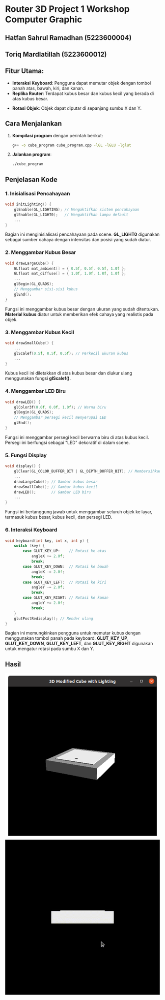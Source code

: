 # Router 3D Project 1 Workshop Computer Graphic

## Hatfan Sahrul Ramadhan (5223600004)
## Toriq Mardlatillah (5223600012)


## Fitur Utama:
<!-- - **Pencahayaan 3D**: Program ini menggunakan pencahayaan `GL_LIGHT0` untuk menambah efek cahaya pada kubus. -->
- **Interaksi Keyboard**: Pengguna dapat memutar objek dengan tombol panah atas, bawah, kiri, dan kanan.
- **Replika Router**: Terdapat kubus besar dan kubus kecil yang berada di atas kubus besar.
<!-- - **Efek LED**: Sebuah persegi kecil berwarna biru menyerupai LED berada di atas kubus kecil. -->
- **Rotasi Objek**: Objek dapat diputar di sepanjang sumbu X dan Y.


## Cara Menjalankan
1. **Kompilasi program** dengan perintah berikut:
   ```bash
   g++ -o cube_program cube_program.cpp -lGL -lGLU -lglut
   ```
2. **Jalankan program**:
   ```bash
   ./cube_program
   ```

## Penjelasan Kode

### 1. **Inisialisasi Pencahayaan**
```cpp
void initLighting() {
    glEnable(GL_LIGHTING); // Mengaktifkan sistem pencahayaan
    glEnable(GL_LIGHT0);   // Mengaktifkan lampu default
    ...
}
```
Bagian ini menginisialisasi pencahayaan pada scene. **GL_LIGHT0** digunakan sebagai sumber cahaya dengan intensitas dan posisi yang sudah diatur.

### 2. **Menggambar Kubus Besar**
```cpp
void drawLargeCube() {
    GLfloat mat_ambient[] = { 0.5f, 0.5f, 0.5f, 1.0f };
    GLfloat mat_diffuse[] = { 1.0f, 1.0f, 1.0f, 1.0f };
    ...
    glBegin(GL_QUADS);
    // Menggambar sisi-sisi kubus
    glEnd();
}
```
Fungsi ini menggambar kubus besar dengan ukuran yang sudah ditentukan. **Material kubus** diatur untuk memberikan efek cahaya yang realistis pada objek.

### 3. **Menggambar Kubus Kecil**
```cpp
void drawSmallCube() {
    ...
    glScalef(0.5f, 0.5f, 0.5f); // Perkecil ukuran kubus
    ...
}
```
Kubus kecil ini diletakkan di atas kubus besar dan diukur ulang menggunakan fungsi **glScalef()**.

### 4. **Menggambar LED Biru**
```cpp
void drawLED() {
    glColor3f(0.0f, 0.0f, 1.0f); // Warna biru
    glBegin(GL_QUADS);
    // Menggambar persegi kecil menyerupai LED
    glEnd();
}
```
Fungsi ini menggambar persegi kecil berwarna biru di atas kubus kecil. Persegi ini berfungsi sebagai "LED" dekoratif di dalam scene.

### 5. **Fungsi Display**
```cpp
void display() {
    glClear(GL_COLOR_BUFFER_BIT | GL_DEPTH_BUFFER_BIT); // Membersihkan buffer
    ...
    drawLargeCube(); // Gambar kubus besar
    drawSmallCube(); // Gambar kubus kecil
    drawLED();       // Gambar LED biru
    ...
}
```
Fungsi ini bertanggung jawab untuk menggambar seluruh objek ke layar, termasuk kubus besar, kubus kecil, dan persegi LED.

### 6. **Interaksi Keyboard**
```cpp
void keyboard(int key, int x, int y) {
    switch (key) {
        case GLUT_KEY_UP:    // Rotasi ke atas
            angleX += 2.0f;
            break;
        case GLUT_KEY_DOWN:  // Rotasi ke bawah
            angleX -= 2.0f;
            break;
        case GLUT_KEY_LEFT:  // Rotasi ke kiri
            angleY -= 2.0f;
            break;
        case GLUT_KEY_RIGHT: // Rotasi ke kanan
            angleY += 2.0f;
            break;
    }
    glutPostRedisplay(); // Render ulang
}
```
Bagian ini memungkinkan pengguna untuk memutar kubus dengan menggunakan tombol panah pada keyboard. **GLUT_KEY_UP**, **GLUT_KEY_DOWN**, **GLUT_KEY_LEFT**, dan **GLUT_KEY_RIGHT** digunakan untuk mengatur rotasi pada sumbu X dan Y.

## Hasil
![Output Program](hasil.png)
![GIF Fitur Keyboard](hasil.gif)
